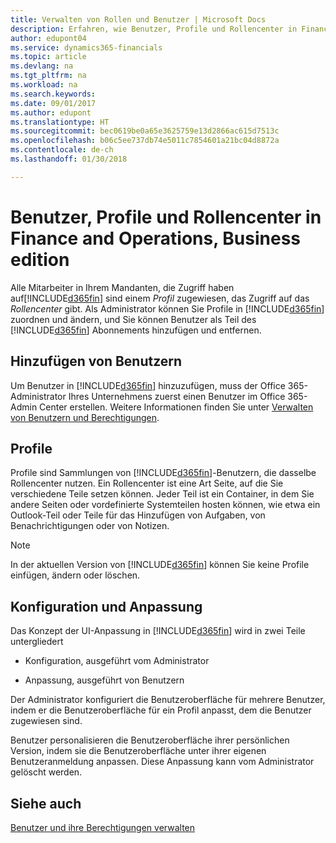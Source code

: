 ```yaml
---
title: Verwalten von Rollen und Benutzer | Microsoft Docs
description: Erfahren, wie Benutzer, Profile und Rollencenter in Finance and Operations, Business edition verwaltet werden.
author: edupont04
ms.service: dynamics365-financials
ms.topic: article
ms.devlang: na
ms.tgt_pltfrm: na
ms.workload: na
ms.search.keywords: 
ms.date: 09/01/2017
ms.author: edupont
ms.translationtype: HT
ms.sourcegitcommit: bec0619be0a65e3625759e13d2866ac615d7513c
ms.openlocfilehash: b06c5ee737db74e5011c7854601a21bc04d8872a
ms.contentlocale: de-ch
ms.lasthandoff: 01/30/2018

---
```

# <a name="users-profiles-and-role-centers-in-finance-and-operations-business-edition"></a>Benutzer, Profile und Rollencenter in Finance and Operations, Business edition
Alle Mitarbeiter in Ihrem Mandanten, die Zugriff haben auf[!INCLUDE[d365fin](includes/d365fin_md.md)] sind einem *Profil* zugewiesen, das Zugriff  auf das *Rollencenter* gibt. Als Administrator können Sie Profile in [!INCLUDE[d365fin](includes/d365fin_md.md)] zuordnen und ändern, und Sie können Benutzer als Teil des [!INCLUDE[d365fin](includes/d365fin_md.md)] Abonnements hinzufügen und  entfernen.  

## <a name="adding-users"></a>Hinzufügen von Benutzern
Um Benutzer in [!INCLUDE[d365fin](includes/d365fin_md.md)] hinzuzufügen, muss der Office 365-Administrator Ihres Unternehmens zuerst einen Benutzer im Office 365-Admin Center erstellen. Weitere Informationen finden Sie unter [Verwalten von Benutzern und Berechtigungen](ui-how-users-permissions.md).  

## <a name="profiles"></a>Profile
Profile sind Sammlungen von [!INCLUDE[d365fin](includes/d365fin_md.md)]-Benutzern, die dasselbe Rollencenter nutzen. Ein Rollencenter ist eine Art Seite, auf die Sie verschiedene Teile setzen können. Jeder Teil ist ein Container, in dem Sie andere Seiten oder vordefinierte Systemteilen hosten können, wie etwa ein Outlook-Teil oder Teile für das Hinzufügen von Aufgaben, von Benachrichtigungen oder von Notizen.  

> [!NOTE]  
>  In der aktuellen Version von [!INCLUDE[d365fin](includes/d365fin_md.md)] können Sie keine Profile einfügen, ändern oder löschen.  

## <a name="configuration-and-personalization"></a>Konfiguration und Anpassung
Das Konzept der UI-Anpassung in [!INCLUDE[d365fin](includes/d365fin_md.md)] wird in zwei Teile untergliedert  

-   Konfiguration, ausgeführt vom Administrator  

-   Anpassung, ausgeführt von Benutzern  

Der Administrator konfiguriert die Benutzeroberfläche für mehrere Benutzer, indem er die Benutzeroberfläche für ein Profil anpasst, dem die Benutzer zugewiesen sind.  

Benutzer personalisieren die Benutzeroberfläche ihrer persönlichen Version, indem sie die Benutzeroberfläche unter ihrer eigenen Benutzeranmeldung anpassen. Diese Anpassung kann vom Administrator gelöscht werden.  

## <a name="see-also"></a>Siehe auch  
[Benutzer und ihre Berechtigungen verwalten](ui-how-users-permissions.md)  
<!-- [Customize the User Interface](../customize-the-user-interface.md)   
 [Security Overview](../Security%20Overview.md)-->

